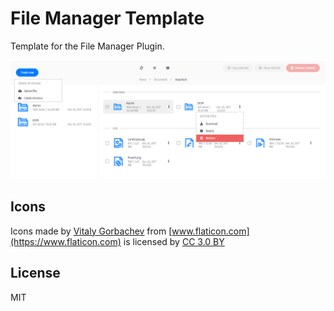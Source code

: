 # File Manager Template
Template for the File Manager Plugin.

![](docs/screenshot.png?raw=true)

## Icons
Icons made by [Vitaly Gorbachev](https://www.flaticon.com/authors/vitaly-gorbachev) from [www.flaticon.com](https://www.flaticon.com) is licensed by [CC 3.0 BY](http://creativecommons.org/licenses/by/3.0)

## License
MIT
